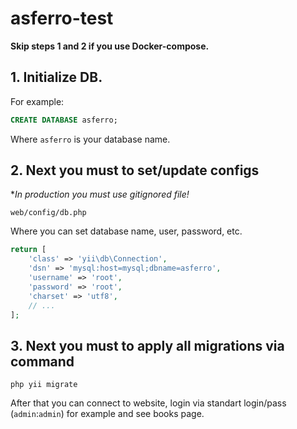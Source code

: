 # asferro-test

**Skip steps 1 and 2 if you use Docker-compose.**  
## 1. Initialize DB. 
For example:  
```sql
CREATE DATABASE asferro;
```
Where `asferro` is your database name.
## 2. Next you must to set/update configs  
**In production you must use gitignored file!*
```
web/config/db.php
```
Where you can set database name, user, password, etc.
```php
return [
    'class' => 'yii\db\Connection',
    'dsn' => 'mysql:host=mysql;dbname=asferro',
    'username' => 'root',
    'password' => 'root',
    'charset' => 'utf8',
    // ...
];
```
## 3. Next you must to apply all migrations via command  
```
php yii migrate
```
After that you can connect to website, login via standart login/pass (`admin`:`admin`) for example and see books page.
